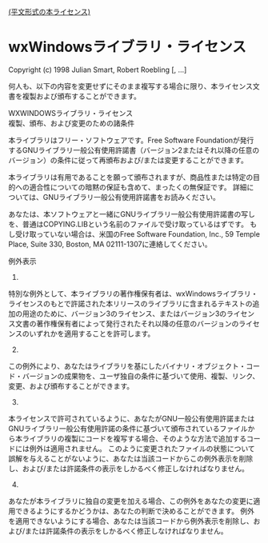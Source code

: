 [(平文形式の本ライセンス)](http://opensource.org/licenses/wxwindows.txt)

wxWindowsライブラリ・ライセンス
===============================

Copyright (c) 1998 Julian Smart, Robert Roebling \[, ...\]

何人も、以下の内容を変更せずにそのまま複写する場合に限り、本ライセンス文書を複製および頒布することができます。

WXWINDOWSライブラリ・ライセンス\
複製、頒布、および変更のための諸条件

本ライブラリはフリー・ソフトウェアです。Free Software
Foundationが発行するGNUライブラリ一般公有使用許諾書（バージョン2またはそれ以降の任意のバージョン）の条件に従って再頒布および/または変更することができます。

本ライブラリは有用であることを願って頒布されますが、商品性または特定の目的への適合性についての暗黙の保証も含めて、まったくの無保証です。
詳細については、GNUライブラリ一般公有使用許諾書をお読みください。

あなたは、本ソフトウェアと一緒にGNUライブラリ一般公有使用許諾書の写しを、普通はCOPYING.LIBという名前のファイルで受け取っているはずです。
もし受け取っていない場合は、米国のFree Software Foundation, Inc., 59
Temple Place, Suite 330, Boston, MA 02111-1307に連絡してください。

例外表示

1.
特別な例外として、本ライブラリの著作権保有者は、wxWindowsライブラリ・ライセンスのもとで許諾された本リリースのライブラリに含まれるテキストの追加の用途のために、バージョン3のライセンス、またはバージョン3のライセンス文書の著作権保有者によって発行されたそれ以降の任意のバージョンのライセンスのいずれかを適用することを許可します。

2.
この例外により、あなたはライブラリを基にしたバイナリ・オブジェクト・コード・バージョンの成果物を、ユーザ独自の条件に基づいて使用、複製、リンク、変更、および頒布することができます。

3.
本ライセンスで許可されているように、あなたがGNU一般公有使用許諾またはGNUライブラリ一般公有使用許諾の条件に基づいて頒布されているファイルから本ライブラリの複製にコードを複写する場合、そのような方法で追加するコードには例外は適用されません。
このように変更されたファイルの状態について誤解を与えることがないように、あなたは当該コードからこの例外表示を削除し、および/または許諾条件の表示をしかるべく修正しなければなりません。

4.
あなたが本ライブラリに独自の変更を加える場合、この例外をあなたの変更に適用できるようにするかどうかは、あなたの判断で決めることができます。
例外を適用できないようにする場合、あなたは当該コードから例外表示を削除し、および/または許諾条件の表示をしかるべく修正しなければなりません。
